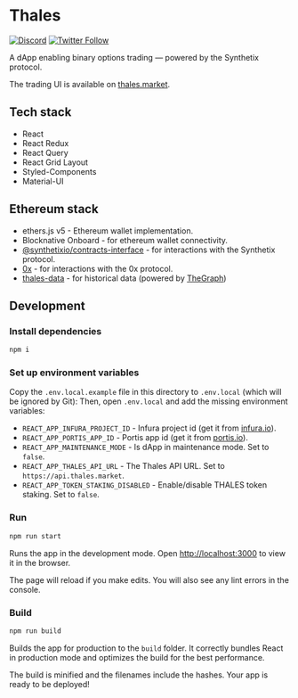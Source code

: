 # Thales

[![Discord](https://img.shields.io/discord/816415414404907089.svg?color=768AD4&label=discord&logo=https%3A%2F%2Fdiscordapp.com%2Fassets%2F8c9701b98ad4372b58f13fd9f65f966e.svg)](https://discord.com/invite/cFGv5zyVEj)
[![Twitter Follow](https://img.shields.io/twitter/follow/thalesmarket.svg?label=thalesmarket&style=social)](https://twitter.com/thalesmarket)

A dApp enabling binary options trading — powered by the Synthetix protocol.

The trading UI is available on [thales.market](https://thales.market).

## Tech stack

-   React
-   React Redux
-   React Query
-   React Grid Layout
-   Styled-Components
-   Material-UI

## Ethereum stack

-   ethers.js v5 - Ethereum wallet implementation.
-   Blocknative Onboard - for ethereum wallet connectivity.
-   [@synthetixio/contracts-interface](https://github.com/Synthetixio/js-monorepo/tree/master/packages/contracts-interface) - for interactions with the Synthetix protocol.
-   [0x](https://github.com/0xProject/protocol) - for interactions with the 0x protocol.
-   [thales-data](https://github.com/thales-markets/thales-data) - for historical data (powered by [TheGraph](https://thegraph.com/))

## Development

### Install dependencies

```bash
npm i
```

### Set up environment variables

Copy the `.env.local.example` file in this directory to `.env.local` (which will be ignored by Git):
Then, open `.env.local` and add the missing environment variables:

-   `REACT_APP_INFURA_PROJECT_ID` - Infura project id (get it from [infura.io](https://infura.io/)).
-   `REACT_APP_PORTIS_APP_ID` - Portis app id (get it from [portis.io](https://www.portis.io/)).
-   `REACT_APP_MAINTENANCE_MODE` - Is dApp in maintenance mode. Set to `false`.
-   `REACT_APP_THALES_API_URL` - The Thales API URL. Set to `https://api.thales.market`.
-   `REACT_APP_TOKEN_STAKING_DISABLED` - Enable/disable THALES token staking. Set to `false`.

### Run

```bash
npm run start
```

Runs the app in the development mode.
Open [http://localhost:3000](http://localhost:3000) to view it in the browser.

The page will reload if you make edits.
You will also see any lint errors in the console.

### Build

```bash
npm run build
```

Builds the app for production to the `build` folder.
It correctly bundles React in production mode and optimizes the build for the best performance.

The build is minified and the filenames include the hashes.
Your app is ready to be deployed!
